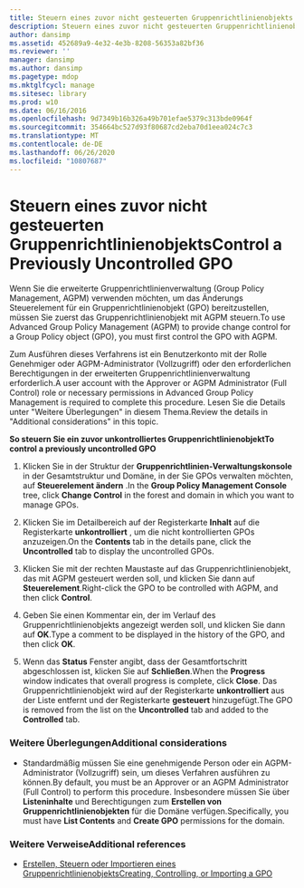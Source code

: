 ```yaml
---
title: Steuern eines zuvor nicht gesteuerten Gruppenrichtlinienobjekts
description: Steuern eines zuvor nicht gesteuerten Gruppenrichtlinienobjekts
author: dansimp
ms.assetid: 452689a9-4e32-4e3b-8208-56353a82bf36
ms.reviewer: ''
manager: dansimp
ms.author: dansimp
ms.pagetype: mdop
ms.mktglfcycl: manage
ms.sitesec: library
ms.prod: w10
ms.date: 06/16/2016
ms.openlocfilehash: 9d7349b16b326a49b701efae5379c313bde0964f
ms.sourcegitcommit: 354664bc527d93f80687cd2eba70d1eea024c7c3
ms.translationtype: MT
ms.contentlocale: de-DE
ms.lasthandoff: 06/26/2020
ms.locfileid: "10807687"
---
```

# <span data-ttu-id="c9467-103">Steuern eines zuvor nicht gesteuerten Gruppenrichtlinienobjekts</span><span class="sxs-lookup"><span data-stu-id="c9467-103">Control a Previously Uncontrolled GPO</span></span>


<span data-ttu-id="c9467-104">Wenn Sie die erweiterte Gruppenrichtlinienverwaltung (Group Policy Management, AGPM) verwenden möchten, um das Änderungs Steuerelement für ein Gruppenrichtlinienobjekt (GPO) bereitzustellen, müssen Sie zuerst das Gruppenrichtlinienobjekt mit AGPM steuern.</span><span class="sxs-lookup"><span data-stu-id="c9467-104">To use Advanced Group Policy Management (AGPM) to provide change control for a Group Policy object (GPO), you must first control the GPO with AGPM.</span></span>

<span data-ttu-id="c9467-105">Zum Ausführen dieses Verfahrens ist ein Benutzerkonto mit der Rolle Genehmiger oder AGPM-Administrator (Vollzugriff) oder den erforderlichen Berechtigungen in der erweiterten Gruppenrichtlinienverwaltung erforderlich.</span><span class="sxs-lookup"><span data-stu-id="c9467-105">A user account with the Approver or AGPM Administrator (Full Control) role or necessary permissions in Advanced Group Policy Management is required to complete this procedure.</span></span> <span data-ttu-id="c9467-106">Lesen Sie die Details unter "Weitere Überlegungen" in diesem Thema.</span><span class="sxs-lookup"><span data-stu-id="c9467-106">Review the details in "Additional considerations" in this topic.</span></span>

**<span data-ttu-id="c9467-107">So steuern Sie ein zuvor unkontrolliertes Gruppenrichtlinienobjekt</span><span class="sxs-lookup"><span data-stu-id="c9467-107">To control a previously uncontrolled GPO</span></span>**

1.  <span data-ttu-id="c9467-108">Klicken Sie in der Struktur der **Gruppenrichtlinien-Verwaltungskonsole** in der Gesamtstruktur und Domäne, in der Sie GPOs verwalten möchten, auf **Steuerelement ändern** .</span><span class="sxs-lookup"><span data-stu-id="c9467-108">In the **Group Policy Management Console** tree, click **Change Control** in the forest and domain in which you want to manage GPOs.</span></span>

2.  <span data-ttu-id="c9467-109">Klicken Sie im Detailbereich auf der Registerkarte **Inhalt** auf die Registerkarte **unkontrolliert** , um die nicht kontrollierten GPOs anzuzeigen.</span><span class="sxs-lookup"><span data-stu-id="c9467-109">On the **Contents** tab in the details pane, click the **Uncontrolled** tab to display the uncontrolled GPOs.</span></span>

3.  <span data-ttu-id="c9467-110">Klicken Sie mit der rechten Maustaste auf das Gruppenrichtlinienobjekt, das mit AGPM gesteuert werden soll, und klicken Sie dann auf **Steuerelement**.</span><span class="sxs-lookup"><span data-stu-id="c9467-110">Right-click the GPO to be controlled with AGPM, and then click **Control**.</span></span>

4.  <span data-ttu-id="c9467-111">Geben Sie einen Kommentar ein, der im Verlauf des Gruppenrichtlinienobjekts angezeigt werden soll, und klicken Sie dann auf **OK**.</span><span class="sxs-lookup"><span data-stu-id="c9467-111">Type a comment to be displayed in the history of the GPO, and then click **OK**.</span></span>

5.  <span data-ttu-id="c9467-112">Wenn das **Status** Fenster angibt, dass der Gesamtfortschritt abgeschlossen ist, klicken Sie auf **Schließen**.</span><span class="sxs-lookup"><span data-stu-id="c9467-112">When the **Progress** window indicates that overall progress is complete, click **Close**.</span></span> <span data-ttu-id="c9467-113">Das Gruppenrichtlinienobjekt wird auf der Registerkarte **unkontrolliert** aus der Liste entfernt und der Registerkarte **gesteuert** hinzugefügt.</span><span class="sxs-lookup"><span data-stu-id="c9467-113">The GPO is removed from the list on the **Uncontrolled** tab and added to the **Controlled** tab.</span></span>

### <span data-ttu-id="c9467-114">Weitere Überlegungen</span><span class="sxs-lookup"><span data-stu-id="c9467-114">Additional considerations</span></span>

-   <span data-ttu-id="c9467-115">Standardmäßig müssen Sie eine genehmigende Person oder ein AGPM-Administrator (Vollzugriff) sein, um dieses Verfahren ausführen zu können.</span><span class="sxs-lookup"><span data-stu-id="c9467-115">By default, you must be an Approver or an AGPM Administrator (Full Control) to perform this procedure.</span></span> <span data-ttu-id="c9467-116">Insbesondere müssen Sie über **Listeninhalte** und Berechtigungen zum **Erstellen von Gruppenrichtlinienobjekten** für die Domäne verfügen.</span><span class="sxs-lookup"><span data-stu-id="c9467-116">Specifically, you must have **List Contents** and **Create GPO** permissions for the domain.</span></span>

### <span data-ttu-id="c9467-117">Weitere Verweise</span><span class="sxs-lookup"><span data-stu-id="c9467-117">Additional references</span></span>

-   [<span data-ttu-id="c9467-118">Erstellen, Steuern oder Importieren eines Gruppenrichtlinienobjekts</span><span class="sxs-lookup"><span data-stu-id="c9467-118">Creating, Controlling, or Importing a GPO</span></span>](creating-controlling-or-importing-a-gpo-approver.md)

 

 





